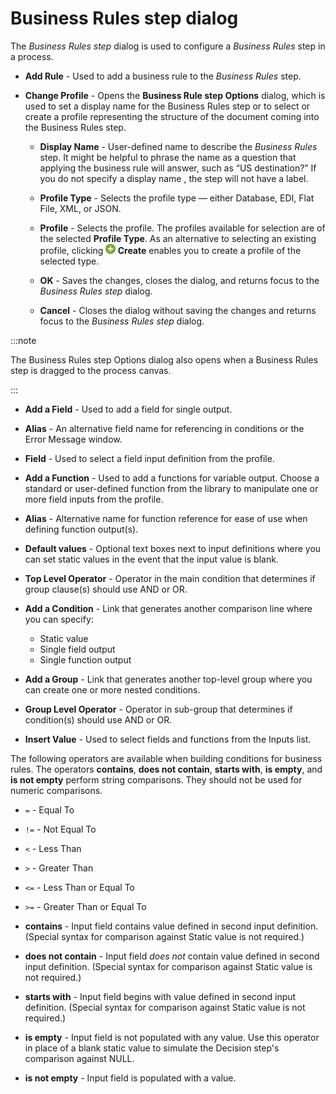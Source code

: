 # Business Rules step dialog

<head>
  <meta name="guidename" content="Integration"/>
  <meta name="context" content="GUID-68e8232b-c413-406a-ba6f-a9281cc4a263"/>
</head>


The *Business Rules step* dialog is used to configure a *Business Rules* step in a process.

- **Add Rule** - Used to add a business rule to the *Business Rules* step.

- **Change Profile** - Opens the **Business Rule step Options** dialog, which is used to set a display name for the Business Rules step or to select or create a profile representing the structure of the document coming into the Business Rules step.

  - **Display Name** - User-defined name to describe the *Business Rules* step. It might be helpful to phrase the name as a question that applying the business rule will answer, such as “US destination?” If you do not specify a display name , the step will not have a label.

  - **Profile Type** - Selects the profile type — either Database, EDI, Flat File, XML, or JSON.

  - **Profile** - Selects the profile. The profiles available for selection are of the selected **Profile Type**. As an alternative to selecting an existing profile, clicking **![icon](../Images/main-ic-plus-sign-white-in-green-circle-16_4dc8c5f3-e893-4aef-ade2-0b7afe9476c1.jpg) Create** enables you to create a profile of the selected type.

  - **OK** - Saves the changes, closes the dialog, and returns focus to the *Business Rules step* dialog.

  - **Cancel** - Closes the dialog without saving the changes and returns focus to the *Business Rules step* dialog.

:::note

The Business Rules step Options dialog also opens when a Business Rules step is dragged to the process canvas.

:::

- **Add a Field** - Used to add a field for single output.

- **Alias** - An alternative field name for referencing in conditions or the Error Message window.

- **Field** - Used to select a field input definition from the profile.

- **Add a Function** - Used to add a functions for variable output. Choose a standard or user-defined function from the library to manipulate one or more field inputs from the profile.

- **Alias** - Alternative name for function reference for ease of use when defining function output\(s\).

- **Default values** - Optional text boxes next to input definitions where you can set static values in the event that the input value is blank.

- **Top Level Operator** - Operator in the main condition that determines if group clause\(s\) should use AND or OR.

- **Add a Condition** - Link that generates another comparison line where you can specify:

  - Static value
  - Single field output
  - Single function output

- **Add a Group** - Link that generates another top-level group where you can create one or more nested conditions.

- **Group Level Operator** - Operator in sub-group that determines if condition\(s\) should use AND or OR.

- **Insert Value** - Used to select fields and functions from the Inputs list.

The following operators are available when building conditions for business rules. The operators **contains**, **does not contain**, **starts with**, **is empty**, and **is not empty** perform string comparisons. They should not be used for numeric comparisons.

- `=` - Equal To
- `!=` - Not Equal To
- `<` - Less Than
- `>` - Greater Than
- `<=` - Less Than or Equal To
- `>=` - Greater Than or Equal To

- **contains** - Input field contains value defined in second input definition. \(Special syntax for comparison against Static value is not required.\)

- **does not contain** - Input field *does not* contain value defined in second input definition. \(Special syntax for comparison against Static value is not required.\)

- **starts with** - Input field begins with value defined in second input definition. \(Special syntax for comparison against Static value is not required.\)

- **is empty** - Input field is not populated with any value. Use this operator in place of a blank static value to simulate the Decision step's comparison against NULL.

- **is not empty** - Input field is populated with a value.
